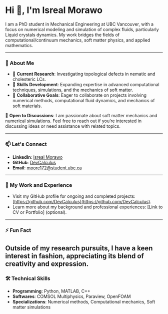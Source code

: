 # Hi 👋, I'm Isreal Morawo

I am a PhD student in Mechanical Engineering at UBC Vancouver, with a focus on numerical modeling and simulation of complex fluids, particularly Liquid crystals dynamics. My work bridges the fields of computational/continuum mechanics, soft matter physics, and applied mathematics.

---

### 🌟 About Me
- 🔭 **Current Research**: Investigating topological defects in nematic and cholesteric LCs.
- 🌱 **Skills Development**: Expanding expertise in advanced computational techniques, simulations, and the mechanics of soft matter.
- 👯 **Collaborative Goals**: Eager to collaborate on projects involving numerical methods, computational fluid dynamics, and mechanics of soft materials.

💬 **Open to Discussions**: I am passionate about soft matter mechanics and numerical simulations. Feel free to reach out if you’re interested in discussing ideas or need assistance with related topics.

---

### 📫 Let's Connect
- **LinkedIn**: [Isreal Morawo](https://www.linkedin.com/in/isreal-morawo-masc-410779184/)
- **GitHub**: [DevCalculus](https://github.com/DevCalculus)
- **Email**: [moore172@student.ubc.ca](mailto:moore172@student.ubc.ca)

---

### 📄 My Work and Experience
- Visit my GitHub profile for ongoing and completed projects: [https://github.com/DevCalculus](https://github.com/DevCalculus).
- Learn more about my background and professional experiences: [Link to CV or Portfolio] (optional).

---

### ⚡ Fun Fact
Outside of my research pursuits, I have a keen interest in fashion, appreciating its blend of creativity and expression.
---

### 🛠️ Technical Skills
- **Programming**: Python, MATLAB, C++
- **Softwares**: COMSOL Multiphysics, Paraview, OpenFOAM
- **Specializations**: Numerical methods, Computational mechanics, Soft matter simulations
